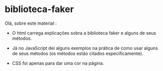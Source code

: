 # biblioteca-faker

Olá, sobre este material :

   - O html carrega explicações sobra a biblioteca faker e alguns de seus métodos.
    
   - Já no JavaScript dei alguns exemplos na prática de como usar alguns de seus métodos (os métodos estão citados especificamente).
   
   - CSS foi apenas para dar uma cor na página.
